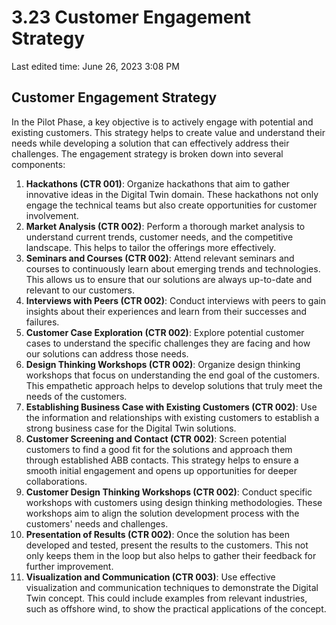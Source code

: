 # 3.23 Customer Engagement Strategy

Last edited time: June 26, 2023 3:08 PM

## **Customer Engagement Strategy**

In the Pilot Phase, a key objective is to actively engage with potential and existing customers. This strategy helps to create value and understand their needs while developing a solution that can effectively address their challenges. The engagement strategy is broken down into several components:

1. **Hackathons (CTR 001)**: Organize hackathons that aim to gather innovative ideas in the Digital Twin domain. These hackathons not only engage the technical teams but also create opportunities for customer involvement.
2. **Market Analysis (CTR 002)**: Perform a thorough market analysis to understand current trends, customer needs, and the competitive landscape. This helps to tailor the offerings more effectively.
3. **Seminars and Courses (CTR 002)**: Attend relevant seminars and courses to continuously learn about emerging trends and technologies. This allows us to ensure that our solutions are always up-to-date and relevant to our customers.
4. **Interviews with Peers (CTR 002)**: Conduct interviews with peers to gain insights about their experiences and learn from their successes and failures.
5. **Customer Case Exploration (CTR 002)**: Explore potential customer cases to understand the specific challenges they are facing and how our solutions can address those needs.
6. **Design Thinking Workshops (CTR 002)**: Organize design thinking workshops that focus on understanding the end goal of the customers. This empathetic approach helps to develop solutions that truly meet the needs of the customers.
7. **Establishing Business Case with Existing Customers (CTR 002)**: Use the information and relationships with existing customers to establish a strong business case for the Digital Twin solutions.
8. **Customer Screening and Contact (CTR 002)**: Screen potential customers to find a good fit for the solutions and approach them through established ABB contacts. This strategy helps to ensure a smooth initial engagement and opens up opportunities for deeper collaborations.
9. **Customer Design Thinking Workshops (CTR 002)**: Conduct specific workshops with customers using design thinking methodologies. These workshops aim to align the solution development process with the customers' needs and challenges.
10. **Presentation of Results (CTR 002)**: Once the solution has been developed and tested, present the results to the customers. This not only keeps them in the loop but also helps to gather their feedback for further improvement.
11. **Visualization and Communication (CTR 003)**: Use effective visualization and communication techniques to demonstrate the Digital Twin concept. This could include examples from relevant industries, such as offshore wind, to show the practical applications of the concept.